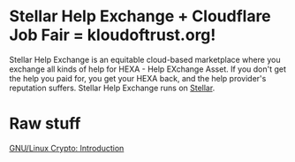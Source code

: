 # Stellar Help Exchange + Cloudflare Job Fair = kloudoftrust.org!

Stellar Help Exchange is an equitable cloud-based marketplace where you exchange all kinds of help for HEXA - Help EXchange Asset. If you don't get the help you paid for, you get your HEXA back, and the help provider's reputation suffers. Stellar Help Exchange runs on [Stellar](https://stellar.com/).

# Raw stuff

[GNU/Linux Crypto: Introduction](https://blog.sanctum.geek.nz/series/gnu-linux-crypto/)
